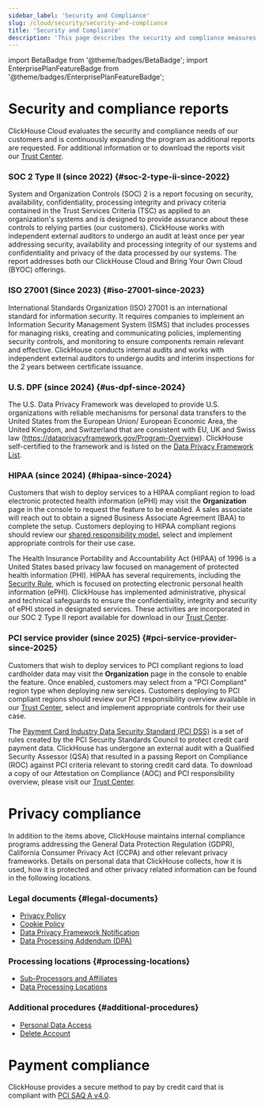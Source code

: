 ```yaml
---
sidebar_label: 'Security and Compliance'
slug: /cloud/security/security-and-compliance
title: 'Security and Compliance'
description: 'This page describes the security and compliance measures implemented by ClickHouse Cloud to protect customer data.'
---
```


import BetaBadge from '@theme/badges/BetaBadge';
import EnterprisePlanFeatureBadge from '@theme/badges/EnterprisePlanFeatureBadge';

# Security and compliance reports
ClickHouse Cloud evaluates the security and compliance needs of our customers and is continuously expanding the program as additional reports are requested. For additional information or to download the reports visit our [Trust Center](https://trust.clickhouse.com).

### SOC 2 Type II (since 2022) {#soc-2-type-ii-since-2022}

System and Organization Controls (SOC) 2 is a report focusing on security, availability, confidentiality, processing integrity and privacy criteria contained in the Trust Services Criteria (TSC) as applied to an organization's systems and is designed to provide assurance about these controls to relying parties (our customers). ClickHouse works with independent external auditors to undergo an audit at least once per year addressing security, availability and processing integrity of our systems and confidentiality and privacy of the data processed by our systems. The report addresses both our ClickHouse Cloud and Bring Your Own Cloud (BYOC) offerings.

### ISO 27001 (Since 2023) {#iso-27001-since-2023}

International Standards Organization (ISO) 27001 is an international standard for information security. It requires companies to implement an Information Security Management System (ISMS) that includes processes for managing risks, creating and communicating policies, implementing security controls, and monitoring to ensure components remain relevant and effective. ClickHouse conducts internal audits and works with independent external auditors to undergo audits and interim inspections for the 2 years between certificate issuance.

### U.S. DPF (since 2024) {#us-dpf-since-2024}

The U.S. Data Privacy Framework was developed to provide U.S. organizations with reliable mechanisms for personal data transfers to the United States from the European Union/ European Economic Area, the United Kingdom, and Switzerland that are consistent with EU, UK and Swiss law (https://dataprivacyframework.gov/Program-Overview). ClickHouse self-certified to the framework and is listed on the [Data Privacy Framework List](https://dataprivacyframework.gov/list).

### HIPAA (since 2024) {#hipaa-since-2024}

<EnterprisePlanFeatureBadge feature="HIPAA"/>

Customers that wish to deploy services to a HIPAA compliant region to load electronic protected health information (ePHI) may visit the **Organization** page in the console to request the feature to be enabled. A sales associate will reach out to obtain a signed Business Associate Agreement (BAA) to complete the setup. Customers deploying to HIPAA compliant regions should review our [shared responsibility model](/cloud/security/shared-responsibility-model), select and implement appropriate controls for their use case.

The Health Insurance Portability and Accountability Act (HIPAA) of 1996 is a United States based privacy law focused on management of protected health information (PHI). HIPAA has several requirements, including the [Security Rule](https://www.hhs.gov/hipaa/for-professionals/security/index.html), which is focused on protecting electronic personal health information (ePHI). ClickHouse has implemented administrative, physical and technical safeguards to ensure the confidentiality, integrity and security of ePHI stored in designated services. These activities are incorporated in our SOC 2 Type II report available for download in our [Trust Center](https://trust.clickhouse.com).

### PCI service provider (since 2025) {#pci-service-provider-since-2025}

<EnterprisePlanFeatureBadge feature="PCI compliance"/>

Customers that wish to deploy services to PCI compliant regions to load cardholder data may visit the **Organization** page in the console to enable the feature. Once enabled, customers may select from a "PCI Compliant" region type when deploying new services. Customers deploying to PCI compliant regions should review our PCI responsibility overview available in our [Trust Center](https://trust.clickhouse.com), select and implement appropriate controls for their use case.

The [Payment Card Industry Data Security Standard (PCI DSS)](https://www.pcisecuritystandards.org/standards/pci-dss/) is a set of rules created by the PCI Security Standards Council to protect credit card payment data. ClickHouse has undergone an external audit with a Qualified Security Assessor (QSA) that resulted in a passing Report on Compliance (ROC) against PCI criteria relevant to storing credit card data. To download a copy of our Attestation on Compliance (AOC) and PCI responsibility overview, please visit our [Trust Center](https://trust.clickhouse.com).

# Privacy compliance

In addition to the items above, ClickHouse maintains internal compliance programs addressing the General Data Protection Regulation (GDPR), California Consumer Privacy Act (CCPA) and other relevant privacy frameworks. Details on personal data that ClickHouse collects, how it is used, how it is protected and other privacy related information can be found in the following locations.

### Legal documents {#legal-documents}

- [Privacy Policy](https://clickhouse.com/legal/privacy-policy)
- [Cookie Policy](https://clickhouse.com/legal/cookie-policy)
- [Data Privacy Framework Notification](https://clickhouse.com/legal/data-privacy-framework)
- [Data Processing Addendum (DPA)](https://clickhouse.com/legal/agreements/data-processing-addendum)

### Processing locations {#processing-locations}

- [Sub-Processors and Affiliates](https://clickhouse.com/legal/agreements/subprocessors)
- [Data Processing Locations](https://trust.clickhouse.com)

### Additional procedures {#additional-procedures}

- [Personal Data Access](/cloud/security/personal-data-access)
- [Delete Account](/cloud/manage/close_account)

# Payment compliance

ClickHouse provides a secure method to pay by credit card that is compliant with [PCI SAQ A v4.0](https://www.pcisecuritystandards.org/document_library/).
